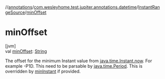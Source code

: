 //[annotations](../../../index.md)/[com.wesleyhome.test.jupiter.annotations.datetime](../index.md)/[InstantRangeSource](index.md)/[minOffset](min-offset.md)

# minOffset

[jvm]\
val [minOffset](min-offset.md): [String](https://kotlinlang.org/api/latest/jvm/stdlib/kotlin/-string/index.html)

The offset for the minimum Instant value from [java.time.Instant.now](https://docs.oracle.com/javase/8/docs/api/java/time/Instant.html#now--). For example -P1D. This need to be parsable by [java.time.Period](https://docs.oracle.com/javase/8/docs/api/java/time/Period.html). This is overridden by [minInstant](min-instant.md) if provided.
